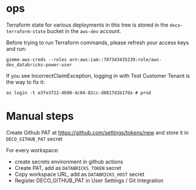 # ops

Terraform state for various deployments in this tree is stored in the `deco-terraform-state` bucket in the `aws-dev` account.

Before trying to run Terraform commands, please refresh your access keys and run:

```
gimme-aws-creds --roles arn:aws:iam::707343435239:role/aws-dev_databricks-power-user
```

If you see IncorrectClaimException, logging in with Test Customer Tenant is the way to fix it:

```
az login -t e3fe3f22-4b98-4c04-82cc-d8817d1b17da # prod
```

# Manual steps

Create Github PAT at https://github.com/settings/tokens/new and store it in `DECO_GITHUB_PAT` secret

For every workspace:

* create secrets environment in github actions
* Create PAT, add as `DATABRICKS_TOKEN` secret
* Copy workspace URL, add as `DATABRICKS_HOST` secret
* Register DECO_GITHUB_PAT in User Settings / Git Integration
